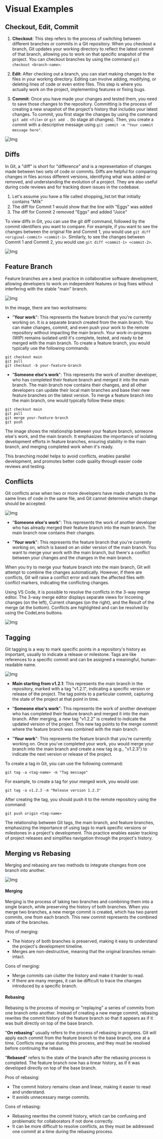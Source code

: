 # Visual Examples

## Checkout, Edit, Commit

1. **Checkout**: This step refers to the process of switching between different branches or commits in a Git repository. When you checkout a branch, Git updates your working directory to reflect the latest commit of that branch, allowing you to work on that specific snapshot of the project. You can checkout branches by using the command `git checkout <branch-name>`.

2. **Edit**: After checking out a branch, you can start making changes to the files in your working directory. Editing can involve adding, modifying, or deleting lines of code or even entire files. This step is where you actually work on the project, implementing features or fixing bugs.

3. **Commit**: Once you have made your changes and tested them, you need to save those changes to the repository. Committing is the process of creating a new snapshot of the project's history that includes your latest changes. To commit, you first stage the changes by using the command `git add <file>` or `git add .` (to stage all changes). Then, you create a commit with a descriptive message using `git commit -m "Your commit message here"`.

![Img](static/GitExampleCheckoutEditCommit.png)

## Diffs

In Git, a "diff" is short for "difference" and is a representation of changes made between two sets of code or commits. Diffs are helpful for comparing changes in files across different versions, identifying what was added or removed, and understanding the evolution of a project. They are also useful during code reviews and for tracking down issues in the codebase.

1. Let's assume you have a file called shopping_list.txt that initially contains "Milk"
2. The diff for Commit 1 would show that the line with "Eggs" was added
3. The diff for Commit 2 removed "Eggs" and added "Juice"

To view diffs in Git, you can use the git diff command, followed by the commit identifiers you want to compare. For example, if you want to see the changes between the original file and Commit 1, you would use `git diff <original-commit> <commit-1>`. Similarly, to see the changes between Commit 1 and Commit 2, you would use `git diff <commit-1> <commit-2>`.

![Img](static/GitExampleDiff.png)

## Feature Branch

Feature branches are a best practice in collaborative software development, allowing developers to work on independent features or bug fixes without interfering with the stable "main" branch.

![Img](static/GitExampleFeatureBranch.png)

In the image, there are two workstreams:

- "**Your work**": This represents the feature branch that you're currently working on. It is a separate branch created from the main branch. You can make changes, commit, and even push your work to the remote repository without impacting the main branch. Your work-in-progress (WIP) remains isolated until it's complete, tested, and ready to be merged with the main branch.
To create a feature branch, you would typically use the following commands:

```shell
git checkout main
git pull
git checkout -b your-feature-branch
```

- "**Someone else's work**": This represents the work of another developer, who has completed their feature branch and merged it into the main branch. The main branch now contains their changes, and all other developers can update their local main branches and base their new feature branches on the latest version.
To merge a feature branch into the main branch, one would typically follow these steps:

```shell
git checkout main
git pull
git merge your-feature-branch
git push
```

The image shows the relationship between your feature branch, someone else's work, and the main branch. It emphasizes the importance of isolating development efforts in feature branches, ensuring stability in the main branch, and merging completed work when it's ready.

This branching model helps to avoid conflicts, enables parallel development, and promotes better code quality through easier code reviews and testing.

## Conflicts

Git conflicts arise when two or more developers have made changes to the same lines of code in the same file, and Git cannot determine which change should be accepted.

![Img](static/GitExampleConflict.png)

- "**Someone else's work**": This represents the work of another developer who has already merged their feature branch into the main branch. The main branch now contains their changes.

- "**Your work**": This represents the feature branch that you're currently working on, which is based on an older version of the main branch. You want to merge your work with the main branch, but there's a conflict between your changes and the changes in the main branch.

When you try to merge your feature branch into the main branch, Git will attempt to combine the changes automatically. However, if there are conflicts, Git will raise a conflict error and mark the affected files with conflict markers, indicating the conflicting changes.

Using VS Code, it is possible to resolve the conflicts in the 3-way merge editor. The 3-way merge editor displays separate views for Incoming changes (on the left), Current changes (on the right), and the Result of the merge (at the bottom). Conflicts are highlighted and can be resolved by using the CodeLens buttons.

![Img](static/VsCodeResolveGitConflicts.png)

## Tagging

Git tagging is a way to mark specific points in a repository's history as important, usually to indicate a release or milestone. Tags are like references to a specific commit and can be assigned a meaningful, human-readable name.

![Img](static/GitExampleTagging.png)

- **Main starting from v1.2.1**: This represents the main branch in the repository, marked with a tag "v1.2.1", indicating a specific version or release of the project. The tag points to a particular commit, capturing the state of the project at that point in time.

- "**Someone else's work**": This represents the work of another developer who has completed their feature branch and merged it into the main branch. After merging, a new tag "v1.2.2" is created to indicate the updated version of the project. This new tag points to the merge commit where the feature branch was combined with the main branch.

- "**Your work**": This represents the feature branch that you're currently working on. Once you've completed your work, you would merge your branch into the main branch and create a new tag (e.g., "v1.2.3") to indicate the next version or release of the project.


To create a tag in Git, you can use the following command:

```shell
git tag -a <tag-name> -m "Tag message"
```

For example, to create a tag for your merged work, you would use:

```shell
git tag -a v1.2.3 -m "Release version 1.2.3"
```

After creating the tag, you should push it to the remote repository using the command:

```shell
git push origin <tag-name>
```

The relationship between Git tags, the main branch, and feature branches, emphasizing the importance of using tags to mark specific versions or milestones in a project's development. This practice enables easier tracking of project releases and simplifies navigation through the project's history.

## Merging vs Rebasing

Merging and rebasing are two methods to integrate changes from one branch into another.

![Img](static/GitExampleMergeVsRebase.png)

#### Merging

Merging is the process of taking two branches and combining them into a single branch, while preserving the history of both branches. When you merge two branches, a new merge commit is created, which has two parent commits, one from each branch. This new commit represents the combined state of the branches.

Pros of merging:

- The history of both branches is preserved, making it easy to understand the project's development timeline.
- Merges are non-destructive, meaning that the original branches remain intact.

Cons of merging:

- Merge commits can clutter the history and make it harder to read.
- If there are many merges, it can be difficult to trace the changes introduced by a specific branch.


#### Rebasing

Rebasing is the process of moving or "replaying" a series of commits from one branch onto another. Instead of creating a new merge commit, rebasing rewrites the commit history of the feature branch so that it appears as if it was built directly on top of the base branch.

"**On rebasing**" usually refers to the process of rebasing in progress. Git will apply each commit from the feature branch to the base branch, one at a time. Conflicts may arise during this process, and they must be resolved before continuing the rebase.

"**Rebased**" refers to the state of the branch after the rebasing process is completed. The feature branch now has a linear history, as if it was developed directly on top of the base branch.

Pros of rebasing:

- The commit history remains clean and linear, making it easier to read and understand.
- It avoids unnecessary merge commits.

Cons of rebasing:

- Rebasing rewrites the commit history, which can be confusing and problematic for collaborators if not done correctly.
- It can be more difficult to resolve conflicts, as they must be addressed one commit at a time during the rebasing process.